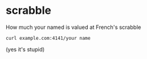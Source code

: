 # scrabble
How much your named is valued at French's scrabble

```curl example.com:4141/your name```

(yes it's stupid)

